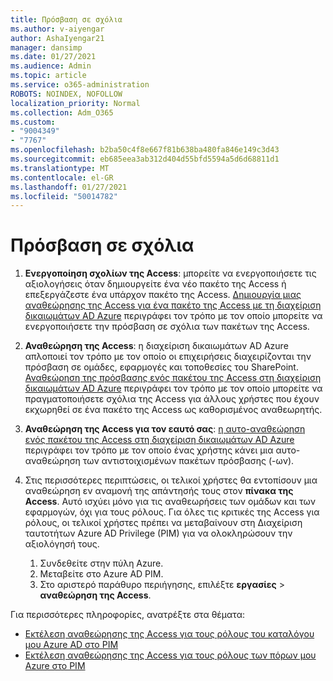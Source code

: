 ```yaml
---
title: Πρόσβαση σε σχόλια
ms.author: v-aiyengar
author: AshaIyengar21
manager: dansimp
ms.date: 01/27/2021
ms.audience: Admin
ms.topic: article
ms.service: o365-administration
ROBOTS: NOINDEX, NOFOLLOW
localization_priority: Normal
ms.collection: Adm_O365
ms.custom:
- "9004349"
- "7767"
ms.openlocfilehash: b2ba50c4f8e667f81b638ba480fa846e149c3d43
ms.sourcegitcommit: eb685eea3ab312d404d55bfd5594a5d6d68811d1
ms.translationtype: MT
ms.contentlocale: el-GR
ms.lasthandoff: 01/27/2021
ms.locfileid: "50014782"
---
```

# <a name="access-reviews"></a>Πρόσβαση σε σχόλια

1. **Ενεργοποίηση σχολίων της Access**: μπορείτε να ενεργοποιήσετε τις αξιολογήσεις όταν δημιουργείτε ένα νέο πακέτο της Access ή επεξεργάζεστε ένα υπάρχον πακέτο της Access. [Δημιουργία μιας αναθεώρησης της Access για ένα πακέτο της Access με τη διαχείριση δικαιωμάτων AD Azure](https://docs.microsoft.com/azure/active-directory/governance/entitlement-management-access-reviews-create) περιγράφει τον τρόπο με τον οποίο μπορείτε να ενεργοποιήσετε την πρόσβαση σε σχόλια των πακέτων της Access.

1. **Αναθεώρηση της Access**: η διαχείριση δικαιωμάτων AD Azure απλοποιεί τον τρόπο με τον οποίο οι επιχειρήσεις διαχειρίζονται την πρόσβαση σε ομάδες, εφαρμογές και τοποθεσίες του SharePoint. [Αναθεώρηση της πρόσβασης ενός πακέτου της Access στη διαχείριση δικαιωμάτων AD Azure](https://docs.microsoft.com/azure/active-directory/governance/entitlement-management-access-reviews-create) περιγράφει τον τρόπο με τον οποίο μπορείτε να πραγματοποιήσετε σχόλια της Access για άλλους χρήστες που έχουν εκχωρηθεί σε ένα πακέτο της Access ως καθορισμένος αναθεωρητής.

1. **Αναθεώρηση της Access για τον εαυτό σας**: [η αυτο-αναθεώρηση ενός πακέτου της Access στη διαχείριση δικαιωμάτων AD Azure](https://docs.microsoft.com/azure/active-directory/governance/entitlement-management-access-reviews-self-review) περιγράφει τον τρόπο με τον οποίο ένας χρήστης κάνει μια αυτο-αναθεώρηση των αντιστοιχισμένων πακέτων πρόσβασης (-ων).

1. Στις περισσότερες περιπτώσεις, οι τελικοί χρήστες θα εντοπίσουν μια αναθεώρηση εν αναμονή της απάντησής τους στον **πίνακα της Access**. Αυτό ισχύει μόνο για τις αναθεωρήσεις των ομάδων και των εφαρμογών, όχι για τους ρόλους. Για όλες τις κριτικές της Access για ρόλους, οι τελικοί χρήστες πρέπει να μεταβαίνουν στη Διαχείριση ταυτοτήτων Azure AD Privilege (PIM) για να ολοκληρώσουν την αξιολόγησή τους.

    1. Συνδεθείτε στην πύλη Azure.
    2. Μεταβείτε στο Azure AD PIM.
    3. Στο αριστερό παράθυρο περιήγησης, επιλέξτε **εργασίες**  >  **αναθεώρηση της Access**.
    
Για περισσότερες πληροφορίες, ανατρέξτε στα θέματα:

- [Εκτέλεση αναθεώρησης της Access για τους ρόλους του καταλόγου μου Azure AD στο PIM ](https://docs.microsoft.com/azure/active-directory/privileged-identity-management/pim-how-to-perform-security-review/)
- [Εκτέλεση αναθεώρησης της Access για τους ρόλους των πόρων μου Azure στο PIM](https://docs.microsoft.com/azure/active-directory/privileged-identity-management/pim-resource-roles-perform-access-review/)
